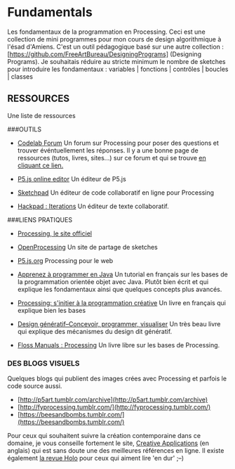 # Fundamentals
Les fondamentaux de la programmation en Processing. 
Ceci est une collection de mini programmes pour mon cours de design algorithmique à l'ésad d'Amiens. C'est un outil pédagogique basé sur une autre collection : [https://github.com/FreeArtBureau/DesigningPrograms] (Designing Programs). Je souhaitais réduire au stricte minimum le nombre de sketches pour introduire les fondamentaux : variables | fonctions | contrôles | boucles | classes



## RESSOURCES
Une liste de ressources

###OUTILS

- [Codelab Forum](http://codelab.fr/processing)
Un forum sur Processing pour poser des questions et trouver événtuellement les réponses.
Il y a une bonne page de ressources (tutos, livres, sites...) sur ce forum et qui se trouve [en cliquant ce lien.](http://codelab.fr/39)

- [P5.js online editor](https://alpha.editor.p5js.org)
Un éditeur de P5.js

- [Sketchpad](http://p5js.sketchpad.cc/sp/account/create-account)
Un éditeur de code collaboratif en ligne pour Processing

- [Hackpad : Iterations](https://iterations.hackpad.com/)
Un éditeur de texte collaboratif.


###LIENS PRATIQUES

- [Processing, le site officiel](https://processing.org/)

- [OpenProcessing](http://www.openprocessing.org/)
Un site de partage de sketches

- [P5.js.org](https://p5js.org/)
Processing pour le web

- [Apprenez à programmer en Java](https://openclassrooms.com/courses/apprenez-a-programmer-en-java)
Un tutorial en français sur les bases de la programmation orientée objet avec Java. Plutôt bien écrit et qui explique les fondamentaux ainsi que quelques concepts plus avancés. 

- [Processing: s'initier à la programmation créative](https://www.amazon.fr/Processing-Sinitier-programmation-cr-ative/dp/2100737848/ref=oosr)
Un livre en français qui explique bien les bases

- [Design génératif–Concevoir, programmer, visualiser](https://www.amazon.fr/Design-g%C3%A9n%C3%A9ratif-Concevoir-programmer-visualiser/dp/2350172155/ref=sr_1_1?s=books&ie=UTF8&qid=1472898919&sr=1-1&keywords=Design+g%C3%A9n%C3%A9ratif)
Un très beau livre qui explique des mécanismes du design dit génératif.

- [Floss Manuals : Processing](https://fr.flossmanuals.net/processing/introduction/)
Un livre libre sur les bases de Processing.

### DES BLOGS VISUELS
Quelques blogs qui publient des images crées avec Processing et parfois le code source aussi.

- [http://p5art.tumblr.com/archive](http://p5art.tumblr.com/archive)
- [http://fyprocessing.tumblr.com/](http://fyprocessing.tumblr.com/)
- [https://beesandbombs.tumblr.com/](https://beesandbombs.tumblr.com/)


Pour ceux qui souhaitent suivre la création contemporaine dans ce domaine, je vous conseille fortement le site, [Creative Applications](http://www.creativeapplications.net/) (en anglais) qui est sans doute une des meilleures références en ligne. Il existe également [la revue Holo](http://www.creativeapplications.net/holo/) pour ceux qui aiment lire 'en dur' ;–)


